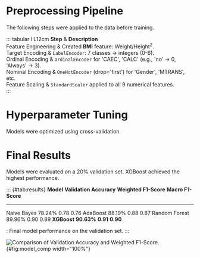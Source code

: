 # Preprocessing Pipeline

The following steps were applied to the data before training.

::: tabular
l L12cm **Step** & **Description**\
Feature Engineering & Created **BMI** feature:
$\text{Weight} / \text{Height}^2$.\
Target Encoding & `LabelEncoder`: 7 classes $\rightarrow$ integers
(0-6).\
Ordinal Encoding & `OrdinalEncoder` for 'CAEC', 'CALC' (e.g., 'no'
$\rightarrow$ 0, 'Always' $\rightarrow$ 3).\
Nominal Encoding & `OneHotEncoder` (drop='first') for 'Gender',
'MTRANS', etc.\
Feature Scaling & `StandardScaler` applied to all 9 numerical features.\
:::

# Hyperparameter Tuning

Models were optimized using cross-validation.

# Final Results

Models were evaluated on a 20% validation set. XGBoost achieved the
highest performance.

::: {#tab:results}
  **Model**        **Validation Accuracy**   **Weighted F1-Score**   **Macro F1-Score**
  --------------- ------------------------- ----------------------- --------------------
  Naive Bayes              78.24%                    0.78                   0.76
  AdaBoost                 88.19%                    0.88                   0.87
  Random Forest            89.96%                    0.90                   0.89
  **XGBoost**            **90.63%**                **0.91**               **0.90**

  : Final model performance on the validation set.
:::

![Comparison of Validation Accuracy and Weighted
F1-Score.](model_comparison_barplot.png){#fig:model_comp width="100%"}
